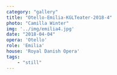 ```yaml
---
category: "gallery"
title: "Otello-Emilia-KGLTeater-2018-4"
photo: "Camilla Winter"
img: '../img/emilia4.jpg'
date: "2018-04-04"
opera: 'Otello'
role: 'Emilia'
house: 'Royal Danish Opera'
tags:
    - "still"
---
```

